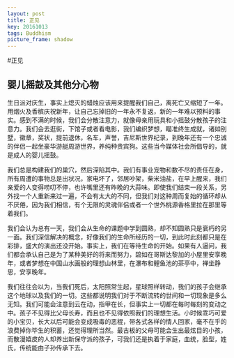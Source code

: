 ```yaml
---
layout: post
title: 正见
key: 20161013
tags: Buddhism
picture_frame: shadow
---
```


#正见

## 婴儿摇鼓及其他分心物
<!--more-->
生日派对庆生，事实上熄灭的蜡烛应该用来提醒我们自己，离死亡又缩短了一年。用烟火及香槟庆祝新年，让自己忘掉旧的一年永不复返，新的一年难以预料的事实。感到不满的时候，我们会分散注意力，就像母亲用玩具和小摇鼓分散孩子的注意力。我们会去逛街，下馆子或者看电影，我们编织梦想，瞄准终生成就，诸如别墅，徽章，奖状，提前退休，名车，声誉，吉尼斯世界纪录，到晚年还有一个忠诚的伴侣一起坐豪华游艇周游世界，养纯种贵宾狗。这些当今媒体社会所倡导的，就是成人的婴儿摇鼓。

我们总是构建我们的巢穴，然后深陷其中。我们有事业宠物和数不尽的责任在身，所有周遭的事物总是出状况，家电坏了，邻居吵架，柴米油盐，在早上醒来，我们亲爱的人变得唠叨不停，也许嘴里还有昨晚的大蒜味。即使我们结束一段关系，另外找一个人重新来过一遍，不会有太大的不同，但我们对这种周而复始的循环却从不厌倦，因为我们相信，有个无限的灵魂伴侣或者一个世外桃源香格里拉在那里等着我们。

我们会认为总有一天，我们会从生命的课题中学到圆熟，却不知圆熟只是衰朽的另一面。我们深信解决的概念，好像我们的生命所经历的一切，到此时此刻都只是在彩排，盛大的演出还没开始。事实上，我们在等待生命的开始。如果有人逼问，我们都会承认自己是为了某种美好的将来而努力，碧如在哥斯达黎加的小屋里安享晚年，或者梦想在中国山水画般的理想山林里，在瀑布和鲤鱼池的茶亭中，禅坐静思，安享晚年。

我们往往会以为，当我们死后，太阳照常生起，星球照样转动，我们的孩子会继承这个地球以及我们的一切。这些都说明我们对于不断流转的世间和一切现象是多么无知。我们可能会注意到云在动，指甲在长，但事实上一切都在每时每刻的变动之中。孩子不见得比父母长寿，而且也不见得依照我们的理想生活。小时候乖巧可爱的小宝贝，长大以后可能会变成吸毒的恶棍，带各式各样的情人回家，毫不在乎的浪费掉你毕生的积蓄，还觉得理所当然。最古板的父母可能会生出最炫目的小孩，而散漫嬉皮的人却养出新保守派的孩子，可我们还是执着于家庭，血统，脸型，姓氏，传统能由子孙传承下去。

